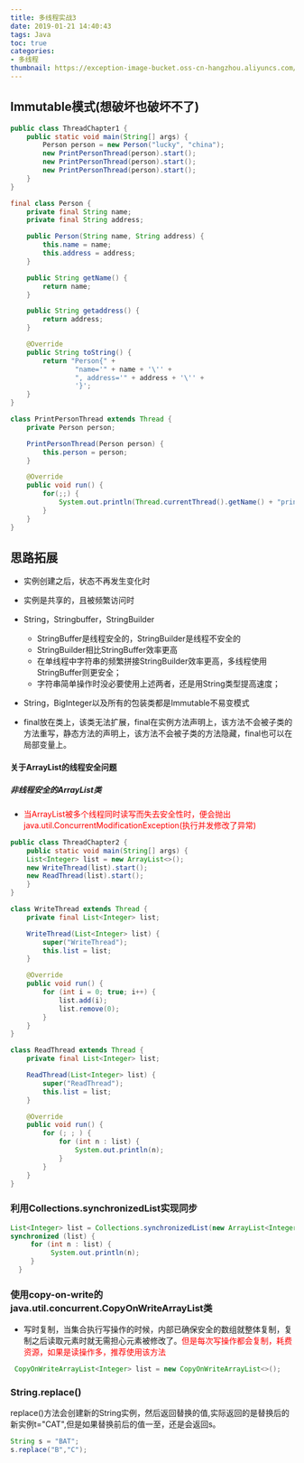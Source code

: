```yaml
---
title: 多线程实战3
date: 2019-01-21 14:40:43
tags: Java
toc: true
categories:
- 多线程
thumbnail: https://exception-image-bucket.oss-cn-hangzhou.aliyuncs.com/155585698348364
---
```

## Immutable模式(想破坏也破坏不了)

``` java
public class ThreadChapter1 {
    public static void main(String[] args) {
        Person person = new Person("lucky", "china");
        new PrintPersonThread(person).start();
        new PrintPersonThread(person).start();
        new PrintPersonThread(person).start();
    }
}

final class Person {
    private final String name;
    private final String address;

    public Person(String name, String address) {
        this.name = name;
        this.address = address;
    }

    public String getName() {
        return name;
    }

    public String getaddress() {
        return address;
    }

    @Override
    public String toString() {
        return "Person{" +
                "name='" + name + '\'' +
                ", address='" + address + '\'' +
                '}';
    }
}

class PrintPersonThread extends Thread {
    private Person person;

    PrintPersonThread(Person person) {
        this.person = person;
    }

    @Override
    public void run() {
        for(;;) {
            System.out.println(Thread.currentThread().getName() + "prints" + person);
        }
    }
}
```
<!-- more -->
## 思路拓展

* 实例创建之后，状态不再发生变化时
* 实例是共享的，且被频繁访问时
* String，Stringbuffer，StringBuilder
  * StringBuffer是线程安全的，StringBuilder是线程不安全的
  * StringBuilder相比StringBuffer效率更高
  * 在单线程中字符串的频繁拼接StringBuilder效率更高，多线程使用StringBuffer则更安全；
  * 字符串简单操作时没必要使用上述两者，还是用String类型提高速度；
 
* String，BigInteger以及所有的包装类都是Immutable不易变模式

* final放在类上，该类无法扩展，final在实例方法声明上，该方法不会被子类的方法重写，静态方法的声明上，该方法不会被子类的方法隐藏，final也可以在局部变量上。

#### 关于ArrayList的线程安全问题
##### 非线程安全的ArrayList类

* <font color="red">当ArrayList被多个线程同时读写而失去安全性时，便会抛出java.util.ConcurrentModificationException(执行并发修改了异常)</font>

``` java
public class ThreadChapter2 {
    public static void main(String[] args) {
    List<Integer> list = new ArrayList<>();
    new WriteThread(list).start();
    new ReadThread(list).start();
    }
}

class WriteThread extends Thread {
    private final List<Integer> list;

    WriteThread(List<Integer> list) {
        super("WriteThread");
        this.list = list;
    }

    @Override
    public void run() {
        for (int i = 0; true; i++) {
            list.add(i);
            list.remove(0);
        }
    }
}

class ReadThread extends Thread {
    private final List<Integer> list;

    ReadThread(List<Integer> list) {
        super("ReadThread");
        this.list = list;
    }

    @Override
    public void run() {
        for (; ; ) {
            for (int n : list) {
                System.out.println(n);
            }
        }
    }
}

```

### 利用Collections.synchronizedList实现同步
``` java
List<Integer> list = Collections.synchronizedList(new ArrayList<Integer>());
synchronized (list) {
     for (int n : list) {
          System.out.println(n);
     }
  }
```

### 使用copy-on-write的java.util.concurrent.CopyOnWriteArrayList类
* 写时复制，当集合执行写操作的时候，内部已确保安全的数组就整体复制，复制之后读取元素时就无需担心元素被修改了。<font color="red">但是每次写操作都会复制，耗费资源，如果是读操作多，推荐使用该方法</font>

``` java
 CopyOnWriteArrayList<Integer> list = new CopyOnWriteArrayList<>();
```

### String.replace()
replace()方法会创建新的String实例，然后返回替换的值,实际返回的是替换后的新实例t="CAT",但是如果替换前后的值一至，还是会返回s。
``` java
String s = "BAT";
s.replace("B","C");

```